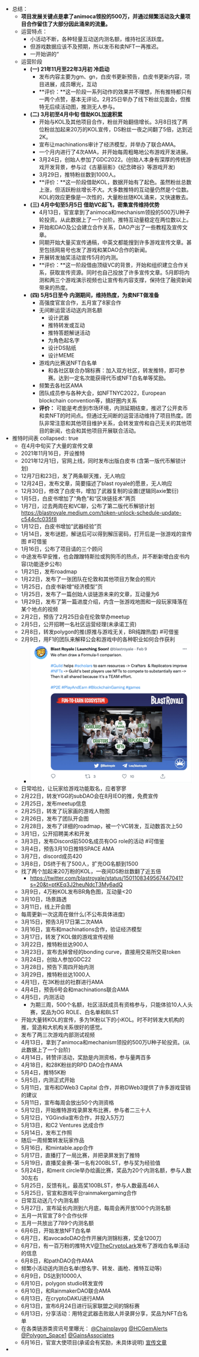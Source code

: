 - 总结：
	- **项目发展关键点是拿了animoca领投的500万，并通过频繁活动及大量项目合作留住了大部分因此涌来的流量。**
	- 运营特点：
		- 小活动不断，各种轻量互动送内测名额，维持社区活跃度。
		- 但游戏数据应该不及预期，所以发币和卖NFT一再推迟。
		- 一开始讲的“
	- 运营阶段
		- **(一) 21年11月至22年3月初 冷启动**
			- 发布内容主要为gm、gn，白皮书更新预告，白皮书更新内容，项目进展，成员曝光，互动
			- **评价：**这一阶段一系列动作的效果并不理想，所有推特都只有一两个点赞，基本无评论。2月25日举办了线下粉丝见面会，但推特无后续活动图，推测无人参与。
		- **(二) 3月初至4月中旬 借助KOL加速积累**
			- 开始与KOL及其他项目合作，粉丝开始翻倍增长。3月8日找了两位粉丝加起来20万的KOL宣传，DS粉丝一夜之间翻了5倍，达到近2K。
			- 宣布让machinations审计了经济模型，并举办了联合AMA。
			- 一个月内进行了4次AMA，并开始每周粗略地公布游戏开发进展。
			- 3月24日，创始人参加了GDC2022。(创始人本身有深厚的传统游戏开发背景，参与过《古墓丽影》《纪念碑谷》等游戏开发)
			- 3月29日，推特粉丝数到1000人。
			- **评价：**这一阶段借助KOL，数据开始有了起色。虽然粉丝总数上涨，但活跃粉丝增长不大。大多数推特的互动量仍然是个位数。KOL的效应更像是一次性的，大量粉丝随KOL涌来，又快速散去。
		- **(三) 4月中旬至5月5日 借助VC起飞，密集宣传维持优势**
			- 4月13日，官宣拿到了animoca和mechanism领投的500万U种子轮投资。从此数据上了一个台阶。推特互动量稳定在两位数以上。
			- 开始和DAO及公会建立合作关系，DAO产出了一些教程及宣传文章。
			- 同期开始大量买宣传通稿，中英文都能搜到许多游戏宣传文章。甚至包括网易号也发了游戏和某DAO合作的新闻。
			- 开展转发抽奖活动宣传5月的内测。
			- **评价：**这一阶段借由顶级VC的背景，开始和组织建立合作关系，获取宣传资源。同时也自己投放了许多宣传文章。5月即将内测和两三个游戏演示视频也让宣传有内容支撑，保持住了融资新闻带来的热度。
		- **(四) 5月5日至今 内测期间，维持热度，为卖NFT做准备**
			- 高强度官宣合作，五月宣了8家合作
			- 无间断运营活动送内测名额
				- 设计武器
				- 推特转发或互动
				- 推特答题解谜活动
				- 为角色起名字
				- 设计DS贴纸
				- 设计MEME
			- 游戏内比赛送NFT白名单
				- 和各社区联合办锦标赛：加入双方社区，转发推特，即可参赛。达到一定名次能获得代币或NFT白名单等奖励。
			- 频繁去各社区AMA
			- 团队成员参与各种大会，如NFTNYC2022，European blockchain convention等，搞好圈内关系
			- **评价：** 可能是考虑到市场环境，内测延期结束，推迟了公开卖币和卖NFT的时间点。但通过无间断的运营活动维持了项目热度。团队非常注意和其他项目维护关系，会转发宣传和自己无关的其他项目的新闻，也会和其他项目开展联合活动。
- 推特时间表
  collapsed:: true
	- 在4月中旬买了大量的宣传文章
	- 2021年11月16日，开设推特
	- 2021年12月1日，官网上线，同时发布出版白皮书 (含第一版代币解锁计划)
	- 12月7日和23日，发了两条聊天推，无人响应
	- 12月24日，发布文章，简要描述了blast royale的愿景，无人响应
	- 12月30日，修改了白皮书，增加了武器复制的设置(逻辑同axie繁衍)
	- 1月5日，白皮书增加了“角色”和“区块链技术”两页
	- 1月7日，过去两周在和VC聊，公布了第二版代币解锁计划 https://blastroyale.medium.com/token-unlock-schedule-update-c544cfc035f8
	- 1月12日，白皮书增加“武器经验”页
	- 1月14日，发布谜题，解谜后可以得到解压密码，打开后是一张游戏的宣传图 #可借鉴
	- 1月16日，公布了项目请的三个顾问
	- 中途发布早安推，也会蹭蹭特斯拉或狗狗币的热点，并不断新增白皮书内容(功能逐步公布)
	- 1月21日，发布roadmap
	- 1月22日，发布了一张团队在伦敦和其他项目方聚会的照片
	- 1月25日，白皮书新增“经济模型”页
	- 1月25日，发布了一篇创始人谈链游未来的文章，互动量为6
	- 1月29日，发布了第一篇进度介绍，内含一张游戏地图和一段玩家降落在某个地点的视频
	- 2月2日，预告了2月25日会在伦敦举办meetup
	- 2月5日，公开招聘一名社区运营经理(未承诺工资)
	- 2月8日，转发polygon的推(原推与游戏无关，BR纯蹭热度) #可借鉴
	- 2月9日，用F1的团队来解释公会和游戏中的各种职业如何合作获利
		- ![截屏2022-07-08 上午10.11.33.png](../assets/截屏2022-07-08_上午10.11.33_1657246431149_0.png)
	- 日常哈拉，让玩家给游戏功能取名，应者寥寥
	- 2月22日，转发YGG的subDAO会在8月IEO的推，免费宣传
	- 2月25日，发布meetup信息
	- 2月25日，转发了玩家画的游戏人物图
	- 2月26日，发布了团队开会图
	- 2月28日，发布了详细的roadmap，被一个VC转发，互动数首次上50
	- 3月1日，公开招聘美术和开发
	- 3月3日，发布Discord前500名成员有OG role的活动 #可借鉴
	- 3月4日，预告3月10日推特SPACE AMA
	- 3月7日，discord成员420
	- 3月8日，DS终于有了500人，扩充OG名额到1500
	- 找了两个加起来20万粉的KOL，一夜间DS粉丝数翻了近五倍
		- https://twitter.com/blastroyale/status/1501108349567447041?s=20&t=ptKEq3J2heuNdcT3My6adQ
	- 3月9日，4万粉KOL发布BR角色图，互动量<20
	- 3月10日，场景路透
	- 3月11日，线上开会图
	- 每周更新一次这周在做什么(不公布具体进度)
	- 3月15日，预告3月17日第二次AMA
	- 3月16日，宣布和machinations合作，验证经济模型
	- 3月17日，转发了KOL做的游戏宣传视频
	- 3月22日，推特粉丝达900人
	- 3月23日，宣布去掉曾经的bonding curve，直接用交易所交易token
	- 3月24日，创始人参加GDC22
	- 3月28日，预告下周四开始内测
	- 3月29日，推特粉丝达1000人
	- 4月1日，在3K粉丝的社群进行AMA
	- 4月4日，预告6号会和machinations联合AMA
	- 4月5日，内测活动
		- 为期三周，500个名额，社区活跃成员有资格参与，只能体验10人人头赛，奖品为OG ROLE、白名单和BLST
	- 开始大量转KOL的宣传，多为1K粉以下的小KOL。时不时转发大机构的推，营造和大机构关系很好的感觉。
	- 发布了两三次游戏内部测试视频
	- 4月13日，拿到了animoca和mechanism领投的500万U种子轮投资。(从此数据上了一个台阶)
	- 4月14日，转赞评活动，奖励是内测资格，参与量两百多
	- 4月18日，和28K粉丝的RPD DAO合作AMA
	- 5月4日，推特5K粉
	- 5月5日，内测正式开始
	- 5月11日，宣布和DWeb3 Capital 合作，并称DWeb3提供了许多游戏营销的建议
	- 5月11日，宣布每周会放出50个内测资格
	- 5月12日，开始推特游戏录屏发布比赛，参与者二三十人
	- 5月12日，YGGindia宣布合作，并投入5万刀
	- 5月13日，和C2 Ventures 达成合作
	- 5月14日，发布工作照
	- 随后一周频繁转发玩家作品
	- 5月16日，和mintable.app合作
	- 5月17日，直播打了一局比赛，并把录屏发到了推特
	- 5月19日，直播奖金赛-第一名有200BLST，参与奖为经验值
	- 5月24日，和merit circle举办绘画比赛，奖品为20个内测名额，参与人数30左右
	- 5月25日，反馈有礼，最高奖100BLST，参与人数最高46人
	- 5月25日，官宣和游戏平台rainmakergaming合作
	- 日常互动送几个内测名额
	- 5月27日，宣布延长内测到六月底，每周会再开放100个内测名额
	- 五月一共官宣了8个合作伙伴
	- 五月一共放出了789个内测名额
	- 6月6日，开始发放NFT白名单
	- 6月7日，和avocadoDAO合作开展内测锦标赛，奖金1200刀
	- 6月7日，有一百万粉的推特大V[@TheCryptoLark](https://twitter.com/TheCryptoLark)发布了游戏白名单活动的信息
	- 6月8日，和pathDAO合作AMA
	- 频繁小活动送内测白名单(想名字、转发、画枪、推特互动等)
	- 6月9日，DS达到10000人
	- 6月10日，polygon studio转发宣传
	- 6月10日，和RainmakerDAO联合AMA
	- 6月13日，在cryptoDAKU进行AMA
	- 6月13日，宣布6月24日进行玩家联盟之间的锦标赛
	- 6月13日，分享活动：用特定武器击败敌人并录屏分享，奖品为NFT白名单
	- 在各类链游类资讯号里曝光： [@Chainplaygg](https://twitter.com/Chainplaygg) [@HCGemAlerts](https://twitter.com/HCGemAlerts) [@Polygon_Space1](https://twitter.com/Polygon_Space1) [@GainsAssociates](https://twitter.com/GainsAssociates)
	- 6月16日，官宣大使项目(承诺会有奖励，未具体说明) [宣传文章](https://blastroyale.medium.com/blast-ambassador-program-51c556c7555b)
-
